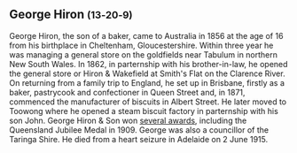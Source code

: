 ## George Hiron <small>(13‑20‑9)</small>

George Hiron, the son of a baker, came to Australia in 1856 at the age of 16 from his birthplace in Cheltenham, Gloucestershire. Within three year he was managing a general store on the goldfields near Tabulum in northern New South Wales. In 1862, in parternship with his brother-in-law, he opened the general store or Hiron & Wakefield at Smith's Flat on the Clarence River. On returning from a family trip to England, he set up in Brisbane, firstly as a baker, pastrycook and confectioner in Queen Street and, in 1871, commenced the manufacturer of biscuits in Albert Street. He later moved to Toowong where he opened a steam biscuit factory in parternship with his son John. George Hiron & Son won [several awards](https://trove.nla.gov.au/newspaper/article/19295572/1547991), including the Queensland Jubilee Medal in 1909. George was also a councillor of the Taringa Shire. He died from a heart seizure in Adelaide on 2 June 1915. 
